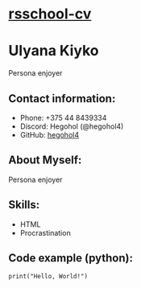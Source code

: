 # [rsschool-cv]()

# Ulyana Kiyko
Persona enjoyer

## Contact information:

* Phone: +375 44 8439334
* Discord: Hegohol (@hegohol4)
* GitHub: [hegohol4](https://github.com/hegohol4)

## About Myself: 
Persona enjoyer

## Skills: 
* HTML
* Procrastination

## Code example (python): 
```
print("Hello, World!")
```